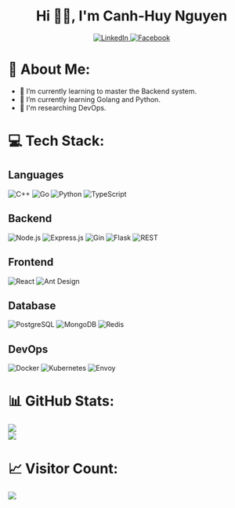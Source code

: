 <h1 align="center"> Hi 👋🏻, I'm Canh-Huy Nguyen </br> 
</h1>

<p align="center">
  <a href="https://www.linkedin.com/in/canhhuy116/">
    <img src="https://img.shields.io/badge/LinkedIn-%230077B5.svg?logo=LinkedIn&logoColor=white" alt="LinkedIn">
  </a>
  <a href="https://facebook.com/canhhuy116">
    <img src="https://img.shields.io/badge/Facebook-%231877F2.svg?logo=Facebook&logoColor=white" alt="Facebook">
  </a>
</p>

# 💫 About Me:
- 🌱 I’m currently learning to master the Backend system.<br>
- 🌱 I’m currently learning Golang and Python.<br>
- 🌱 I'm researching DevOps.

# 💻 Tech Stack:

## Languages

![C++](https://img.shields.io/badge/c++-%2300599C.svg?style=flat&logo=c%2B%2B&logoColor=white)
![Go](https://img.shields.io/badge/go-%2300ADD8.svg?style=flat&logo=go&logoColor=white)
![Python](https://img.shields.io/badge/python-3670A0?style=flat&logo=python&logoColor=ffdd54)
![TypeScript](https://img.shields.io/badge/typescript-%23007ACC.svg?style=flat&logo=typescript&logoColor=white)

## Backend

![Node.js](https://img.shields.io/badge/node.js-%2343853D.svg?style=flat&logo=node.js&logoColor=white)
![Express.js](https://img.shields.io/badge/express.js-%23404d59.svg?style=flat)
![Gin](https://img.shields.io/badge/gin-%236336A6.svg?style=flat&logo=go&logoColor=white)
![Flask](https://img.shields.io/badge/flask-%23000.svg?style=flat&logo=flask&logoColor=white)
![REST](https://img.shields.io/badge/-REST-000000?style=flat&logo=rest&logoColor=white)

## Frontend

![React](https://img.shields.io/badge/react-%2320232a.svg?style=flat&logo=react&logoColor=%2361DAFB)
![Ant Design](https://img.shields.io/badge/antdesign-%230170FE.svg?style=flat&logo=ant-design&logoColor=white)

## Database

![PostgreSQL](https://img.shields.io/badge/postgres-%23316192.svg?style=flat&logo=postgresql&logoColor=white)
![MongoDB](https://img.shields.io/badge/MongoDB-%234ea94b.svg?style=flat&logo=mongodb&logoColor=white)
![Redis](https://img.shields.io/badge/redis-%23DD0031.svg?style=flat&logo=redis&logoColor=white)


## DevOps

![Docker](https://img.shields.io/badge/docker-%230db7ed.svg?style=flat&logo=docker&logoColor=white)
![Kubernetes](https://img.shields.io/badge/kubernetes-%23326ce5.svg?style=flat&logo=kubernetes&logoColor=white)
![Envoy](https://img.shields.io/badge/-Envoy-0C6DF7?style=flat&logo=envoy&logoColor=white)


# 📊 GitHub Stats:
![](https://github-readme-streak-stats.herokuapp.com/?user=canhhuy116&theme=dracula&hide_border=true)<br/>
![](https://github-readme-stats.vercel.app/api/top-langs/?username=canhhuy116&theme=dracula&hide_border=true&include_all_commits=true&count_private=true&layout=compact)

# 📈 Visitor Count:
[![](https://visitcount.itsvg.in/api?id=canhhuy116&icon=0&color=0)](https://visitcount.itsvg.in)
